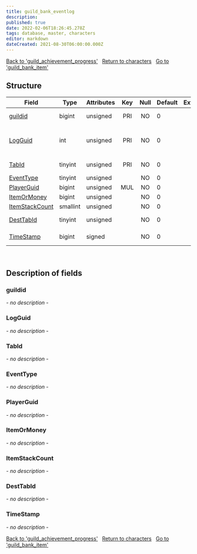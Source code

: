 ```yaml
---
title: guild_bank_eventlog
description: 
published: true
date: 2022-02-06T18:26:45.278Z
tags: database, master, characters
editor: markdown
dateCreated: 2021-08-30T06:00:00.000Z
---
```


<a href="https://trinitycore.info/en/database/master/characters/guild_achievement_progress" class="mt-5 v-btn v-btn--depressed v-btn--flat v-btn--outlined theme--light v-size--default darkblue--text text--lighten-3"><span class="v-btn__content"><i aria-hidden="true" class="v-icon notranslate v-icon--left mdi mdi-arrow-left theme--light"></i><span>Back to 'guild_achievement_progress'</span></span></a>&nbsp;&nbsp;&nbsp;<a href="https://trinitycore.info/en/database/master/characters/home" class="mt-5 v-btn v-btn--depressed v-btn--flat v-btn--outlined theme--light v-size--default darkblue--text text--lighten-3"><span class="v-btn__content"><i aria-hidden="true" class="v-icon notranslate v-icon--left mdi mdi-home-outline theme--light"></i><span>Return to characters</span></span></a>&nbsp;&nbsp;&nbsp;<a href="https://trinitycore.info/en/database/master/characters/guild_bank_item" class="mt-5 v-btn v-btn--depressed v-btn--flat v-btn--outlined theme--light v-size--default darkblue--text text--lighten-3"><span class="v-btn__content"><span>Go to 'guild_bank_item'</span><i aria-hidden="true" class="v-icon notranslate v-icon--right mdi mdi-arrow-right theme--light"></i></span></a>

## Structure

| Field | Type | Attributes | Key | Null | Default | Extra | Comment |
| --- | --- | --- | :---: | :---: | --- | --- | --- |
| [guildid](#guildid) | bigint | unsigned | PRI | NO | 0 |  | Guild Identificator |
| [LogGuid](#logguid) | int | unsigned | PRI | NO | 0 |  | Log record identificator - auxiliary column |
| [TabId](#tabid) | tinyint | unsigned | PRI | NO | 0 |  | Guild bank TabId |
| [EventType](#eventtype) | tinyint | unsigned |  | NO | 0 |  | Event type |
| [PlayerGuid](#playerguid) | bigint | unsigned | MUL | NO | 0 |  |  |
| [ItemOrMoney](#itemormoney) | bigint | unsigned |  | NO | 0 |  |  |
| [ItemStackCount](#itemstackcount) | smallint | unsigned |  | NO | 0 |  |  |
| [DestTabId](#desttabid) | tinyint | unsigned |  | NO | 0 |  | Destination Tab Id |
| [TimeStamp](#timestamp) | bigint | signed |  | NO | 0 |  | Event UNIX time |
&nbsp;
## Description of fields

### guildid
*- no description -*
&nbsp;

### LogGuid
*- no description -*
&nbsp;

### TabId
*- no description -*
&nbsp;

### EventType
*- no description -*
&nbsp;

### PlayerGuid
*- no description -*
&nbsp;

### ItemOrMoney
*- no description -*
&nbsp;

### ItemStackCount
*- no description -*
&nbsp;

### DestTabId
*- no description -*
&nbsp;

### TimeStamp
*- no description -*
&nbsp;

<a href="https://trinitycore.info/en/database/master/characters/guild_achievement_progress" class="mt-5 v-btn v-btn--depressed v-btn--flat v-btn--outlined theme--light v-size--default darkblue--text text--lighten-3"><span class="v-btn__content"><i aria-hidden="true" class="v-icon notranslate v-icon--left mdi mdi-arrow-left theme--light"></i><span>Back to 'guild_achievement_progress'</span></span></a>&nbsp;&nbsp;&nbsp;<a href="https://trinitycore.info/en/database/master/characters/home" class="mt-5 v-btn v-btn--depressed v-btn--flat v-btn--outlined theme--light v-size--default darkblue--text text--lighten-3"><span class="v-btn__content"><i aria-hidden="true" class="v-icon notranslate v-icon--left mdi mdi-home-outline theme--light"></i><span>Return to characters</span></span></a>&nbsp;&nbsp;&nbsp;<a href="https://trinitycore.info/en/database/master/characters/guild_bank_item" class="mt-5 v-btn v-btn--depressed v-btn--flat v-btn--outlined theme--light v-size--default darkblue--text text--lighten-3"><span class="v-btn__content"><span>Go to 'guild_bank_item'</span><i aria-hidden="true" class="v-icon notranslate v-icon--right mdi mdi-arrow-right theme--light"></i></span></a>

